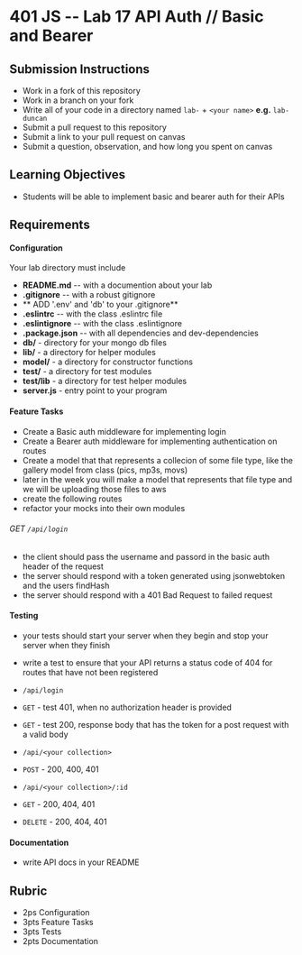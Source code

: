 401 JS --  Lab 17 API Auth // Basic and Bearer
===

## Submission Instructions
  * Work in a fork of this repository
  * Work in a branch on your fork
  * Write all of your code in a directory named `lab-` + `<your name>` **e.g.** `lab-duncan`
  * Submit a pull request to this repository
  * Submit a link to your pull request on canvas
  * Submit a question, observation, and how long you spent on canvas  
  
## Learning Objectives  
* Students will be able to implement basic and bearer auth for their APIs

## Requirements  
#### Configuration  
<!-- list of files, configurations, tools, ect that are required -->
Your lab directory must include  
* **README.md** -- with a documention about your lab
* **.gitignore** -- with a robust gitignore
 * ** ADD '.env' and 'db' to  your .gitignore**
* **.eslintrc** -- with the class .eslintrc file
* **.eslintignore** -- with the class .eslintignore
* **.package.json** -- with all dependencies and dev-dependencies 
* **db/** - directory for your mongo db files
* **lib/** - a directory for helper modules
* **model/** - a directory for constructor functions
* **test/** - a directory for test modules
* **test/lib** - a directory for test helper modules
* **server.js** - entry point to your program
 
#### Feature Tasks  
* Create a Basic auth middleware for implementing login
* Create a Bearer auth middleware for implementing authentication on routes
* Create a model that that represents a collecion of some file type, like the gallery model from class (pics, mp3s, movs)
 * later in the week you will make a model that represents that file type and we will be uploading those files
 to aws
* create the following routes
* refactor your mocks into their own modules
###### GET `/api/login`
* the client should pass the username and passord in the basic auth header of the request
* the server should respond with a token generated using jsonwebtoken and the users findHash
* the server should respond with a 401 Bad Request to failed request

#### Testing  
* your tests should start your server when they begin and stop your server when they finish
* write a test to ensure that your API returns a status code of 404 for routes that have not been registered
* `/api/login`
 * `GET` - test 401, when no authorization header is provided
 * `GET` - test 200, response body that has the token for a post request with a valid body

* `/api/<your collection>`
 * `POST` - 200, 400, 401
 
* `/api/<your collection>/:id`
 * `GET` - 200, 404, 401
 * `DELETE` - 200, 404, 401

####  Documentation  
* write API docs in your README

<!-- a description of what you want the student to test -->
## Rubric  
* 2ps Configuration
* 3pts Feature Tasks
* 3pts Tests
* 2pts Documentation
